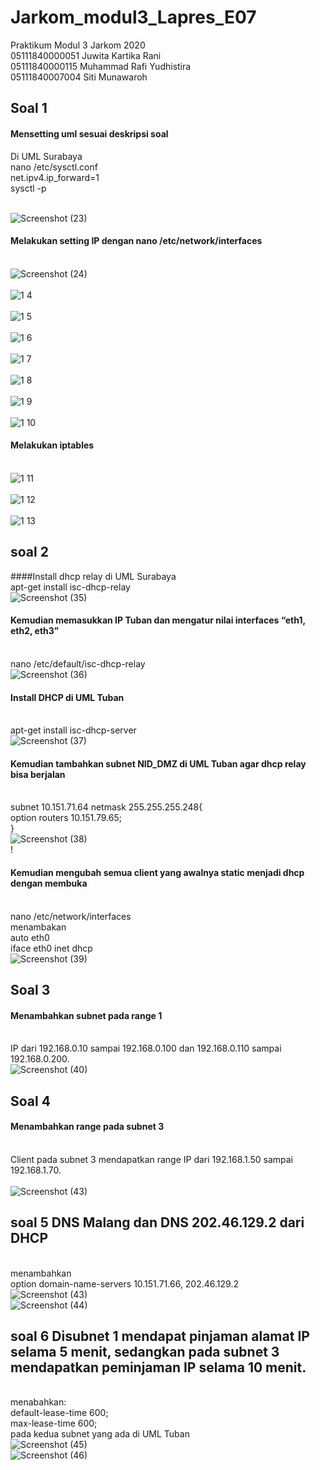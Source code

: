 # Jarkom_modul3_Lapres_E07
Praktikum Modul 3 Jarkom 2020<br/>
05111840000051 Juwita Kartika Rani<br/>
05111840000115 Muhammad Rafi Yudhistira<br/>
05111840007004 Siti Munawaroh<br/>
## Soal 1 
#### Mensetting uml sesuai deskripsi soal
Di UML Surabaya<br/>
nano /etc/sysctl.conf<br/>
net.ipv4.ip_forward=1<br/>
sysctl -p<br/>

<br/>![Screenshot (23)](https://user-images.githubusercontent.com/58022238/100530185-49e53600-3221-11eb-82b6-de50f8ed356c.png)<br/>

#### Melakukan setting IP dengan nano /etc/network/interfaces
<br/>![Screenshot (24)](https://user-images.githubusercontent.com/58022238/100530216-b52f0800-3221-11eb-9dab-c65873b9c96f.png)<br/>
<br/>![1 4](https://user-images.githubusercontent.com/56763570/100535252-16c48780-31cc-11eb-9b57-79625563d0f5.png)<br/>
<br/>![1 5](https://user-images.githubusercontent.com/56763570/100535254-19bf7800-31cc-11eb-9bff-131991c9ccee.png)<br/>
<br/>![1 6](https://user-images.githubusercontent.com/56763570/100535255-1cba6880-31cc-11eb-8176-9baa25cb9276.png)<br/>
<br/>![1 7](https://user-images.githubusercontent.com/56763570/100535256-1d52ff00-31cc-11eb-9085-075b881e6218.png)<br/>
<br/>![1 8](https://user-images.githubusercontent.com/56763570/100535257-1f1cc280-31cc-11eb-9778-35fd2eb8beee.png)<br/>
<br/>![1 9](https://user-images.githubusercontent.com/56763570/100535260-23e17680-31cc-11eb-8027-9da4ba6d39f5.png)<br/>
<br/>![1 10](https://user-images.githubusercontent.com/56763570/100535261-23e17680-31cc-11eb-91e9-a9729f7f6ee6.png)<br/>

#### Melakukan iptables
<br/>![1 11](https://user-images.githubusercontent.com/56763570/100535355-019c2880-31cd-11eb-8006-08880dba0245.png)<br/>
<br/>![1 12](https://user-images.githubusercontent.com/56763570/100535361-0b259080-31cd-11eb-90d7-3e30e074e15b.png)<br/>
<br/>![1 13](https://user-images.githubusercontent.com/56763570/100535362-0c56bd80-31cd-11eb-982b-b57f2cee63c3.png)<br/>

## soal 2 
####Install dhcp relay di UML Surabaya
<br/>apt-get install isc-dhcp-relay
<br/>![Screenshot (35)](https://user-images.githubusercontent.com/58022238/100530530-cf6ae500-3225-11eb-92f1-4d2da1552156.png)

#### Kemudian memasukkan IP Tuban dan mengatur nilai interfaces “eth1, eth2, eth3”
<br/>nano /etc/default/isc-dhcp-relay
<br/>![Screenshot (36)](https://user-images.githubusercontent.com/58022238/100530531-d265d580-3225-11eb-80f3-af73e210dec8.png)

#### Install DHCP di UML Tuban
<br/>apt-get install isc-dhcp-server
<br/>![Screenshot (37)](https://user-images.githubusercontent.com/58022238/100530534-d560c600-3225-11eb-876d-7ee5b22c6152.png)

#### Kemudian tambahkan subnet NID_DMZ di UML Tuban agar dhcp relay bisa berjalan
<br/>subnet 10.151.71.64 netmask 255.255.255.248{
	<br/>option routers 10.151.79.65;
<br/>}
<br/>![Screenshot (38)](https://user-images.githubusercontent.com/58022238/100530535-d85bb680-3225-11eb-826f-bc7bf20e59c4.png)
<br/>!

#### Kemudian mengubah semua client yang awalnya static menjadi dhcp dengan membuka
<br/>nano /etc/network/interfaces
<br/>menambakan
<br/>auto eth0
<br/>iface eth0 inet dhcp
<br/>![Screenshot (39)](https://user-images.githubusercontent.com/58022238/100530538-dc87d400-3225-11eb-9c3f-aec430cd9b38.png) 

## Soal 3 
#### Menambahkan subnet pada range 1
<br/>IP dari 192.168.0.10 sampai 192.168.0.100 dan 192.168.0.110 sampai 192.168.0.200.
<br/>![Screenshot (40)](https://user-images.githubusercontent.com/58022238/100535639-49fb2b00-324d-11eb-9369-4d63ea4ace1f.png)

## Soal 4 
#### Menambahkan range pada subnet 3
<br/>Client pada subnet 3 mendapatkan range IP dari 192.168.1.50 sampai 192.168.1.70.
<br/>
<br/>![Screenshot (43)](https://user-images.githubusercontent.com/58022238/100535652-68f9bd00-324d-11eb-84ef-8db9c94d8ea0.png)

## soal 5 DNS Malang dan DNS 202.46.129.2 dari DHCP
<br/>menambahkan
<br/>option domain-name-servers 10.151.71.66, 202.46.129.2
<br/>![Screenshot (43)](https://user-images.githubusercontent.com/58022238/100535819-c4787a80-324e-11eb-9377-72aa6c53949e.png)
<br/>![Screenshot (44)](https://user-images.githubusercontent.com/58022238/100535653-6ac38080-324d-11eb-96d4-c66ac4371b44.png)

## soal 6 Disubnet 1 mendapat pinjaman alamat IP selama 5 menit, sedangkan pada subnet 3 mendapatkan peminjaman IP selama 10 menit.
<br/>menabahkan:
<br/>default-lease-time 600;
<br/>max-lease-time 600;
<br/>pada kedua subnet yang ada di UML Tuban
<br/>![Screenshot (45)](https://user-images.githubusercontent.com/58022238/100535654-6c8d4400-324d-11eb-88bb-25f9914502bb.png)
<br/>![Screenshot (46)](https://user-images.githubusercontent.com/58022238/100535655-6d25da80-324d-11eb-9653-1972d5e48684.png)

